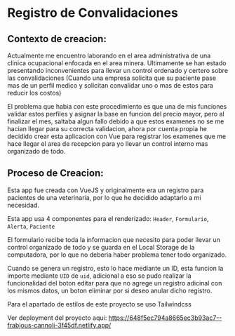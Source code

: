 # Registro de Convalidaciones
## Contexto de creacion:

Actualmente me encuentro laborando en el area administrativa de una clinica ocupacional enfocada en el area minera. Ultimamente se han estado presentando inconvenientes para llevar un control ordenado y certero sobre las convalidaciones (Cuando una empresa solicita que su paciente pase mas de un perfil medico y solicitan convalidar uno o mas de estos para reducir los costos)

El problema que habia con este procedimiento es que una de mis funciones validar estos perfiles y asignar la base en funcion del precio mayor, pero al finalizar el mes, saltaba algun fallo debido a que estos examenes no se me hacian llegar para su correcta validacion, ahora por cuenta propia he decidido crear esta aplicacion con Vue para registrar los examenes que me hace llegar el area de recepcion para yo llevar un control interno mas organizado de todo.

## Proceso de Creacion: 

Esta app fue creada con VueJS y originalmente era un registro para pacientes de una veterinaria, por lo que he decidido adaptarlo a mi necesidad.

Esta app usa 4 componentes para el renderizado: `Header`, `Formulario`, `Alerta`, `Paciente`

El formulario recibe toda la informacion que necesito para poder llevar un control organizado de todo y se guarda en el Local Storage de la computadora, por lo que no deberia haber problema tener todo organizado.

Cuando se genera un registro, esto lo hace mediante un ID, esta funcion la importe mediante `UID` de `uid`, adicional a eso se pudo realizar la funcionalidad del boton editar para que no agrege un registro adicinal con los mismos datos, un boton eliminar por si deseo anular dicho registro.

Para el apartado de estilos de este proyecto se uso Tailwindcss

Ver deployment del proyecto aqui: https://648f5ec794a8665ec3b93ac7--frabjous-cannoli-3f45df.netlify.app/
